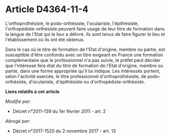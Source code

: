 # Article D4364-11-4

L'orthoprothésiste, le podo-orthésiste, l'oculariste, l'épithésiste, l'orthopédiste-orthésiste peuvent faire usage de leur
titre de formation dans la langue de l'Etat qui le leur a délivré. Ils sont tenus de faire figurer le lieu et l'établissement
où ils ont été obtenus.

Dans le cas où le titre de formation de l'Etat d'origine, membre ou partie, est susceptible d'être confondu avec un titre
exigeant en France une formation complémentaire que le professionnel n'a pas suivie, le préfet peut décider que l'intéressé
fera état du titre de formation de l'Etat d'origine, membre ou partie, dans une forme appropriée qu'il lui indique. Les
intéressés portent, selon l'activité exercée, le titre professionnel d'orthoprothésiste, de podo-orthésiste, d'oculariste,
d'épithésiste ou d'orthopédiste-orthésiste.

**Liens relatifs à cet article**

_Modifié par_:

  - Décret n°2011-139 du 1er février 2011 - art. 2

_Abrogé par_:

  - Décret n°2017-1520 du 2 novembre 2017 - art. 13
